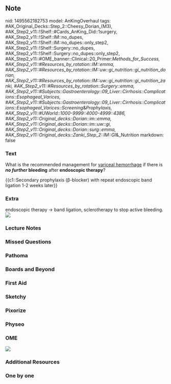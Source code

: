 ## Note
nid: 1495562182753
model: AnKingOverhaul
tags: #AK_Original_Decks::Step_2::Cheesy_Dorian_(M3), #AK_Step2_v11::!Shelf::#Cards_AnKing_Did::1surgery, #AK_Step2_v11::!Shelf::IM::no_dupes, #AK_Step2_v11::!Shelf::IM::no_dupes::only_step2, #AK_Step2_v11::!Shelf::Surgery::no_dupes, #AK_Step2_v11::!Shelf::Surgery::no_dupes::only_step2, #AK_Step2_v11::#OME_banner::Clinical::20_Primer:_Methods_for_Success, #AK_Step2_v11::#Resources_by_rotation::IM::emma, #AK_Step2_v11::#Resources_by_rotation::IM::uw::gi_nutrition::gi_nutrition_dorian, #AK_Step2_v11::#Resources_by_rotation::IM::uw::gi_nutrition::gi_nutrition_zanki, #AK_Step2_v11::#Resources_by_rotation::Surgery::emma, #AK_Step2_v11::#Subjects::Gastroenterology::09_Liver::Cirrhosis::Complications::Esophageal_Varices, #AK_Step2_v11::#Subjects::Gastroenterology::09_Liver::Cirrhosis::Complications::Esophageal_Varices::Screening_&_Prophylaxis, #AK_Step2_v11::#UWorld::1000-9999::4000-4999::4386, #AK_Step2_v11::Original_decks::Dorian::im::emma, #AK_Step2_v11::Original_decks::Dorian::im::uw::gi, #AK_Step2_v11::Original_decks::Dorian::surg::emma, #AK_Step2_v11::Original_decks::Zanki_Step_2::IM::GI_&_Nutrition
markdown: false

### Text
What is the recommended management for <u>variceal hemorrhage</u>
if there is <b><i>no further</i> bleeding</b> after <b>endoscopic
therapy</b>?
<div>
  {{c1::Secondary prophylaxis (β-blocker) with repeat endoscopic
  band ligation 1-2 weeks later}}
</div>

### Extra
<div>
  endoscopic therapy → band ligation, sclerotherapy to stop active
  bleeding.
</div><img src="var%20hem.png">

### Lecture Notes


### Missed Questions


### Pathoma


### Boards and Beyond


### First Aid


### Sketchy


### Pixorize


### Physeo


### OME
<div class="ome-widget">
  <a href="https://onlinemeded.org/spa/surgery?ref=anki"><img src=
  "_OME_AnkiFlashcards_Topic_5.png"></a>
</div>

### Additional Resources


### One by one

